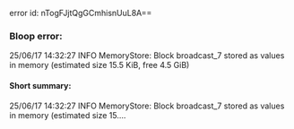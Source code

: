 error id: nTogFJjtQgGCmhisnUuL8A==
### Bloop error:

25/06/17 14:32:27 INFO MemoryStore: Block broadcast_7 stored as values in memory (estimated size 15.5 KiB, free 4.5 GiB)
#### Short summary: 

25/06/17 14:32:27 INFO MemoryStore: Block broadcast_7 stored as values in memory (estimated size 15....